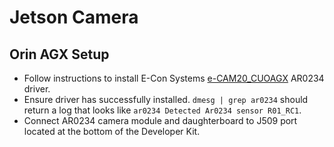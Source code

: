# Jetson Camera

## Orin AGX Setup

* Follow instructions to install E-Con Systems [e-CAM20_CUOAGX](https://www.e-consystems.com/nvidia-cameras/jetson-agx-orin-cameras/full-hd-ar0234-color-global-shutter-camera.asp) AR0234 driver.
* Ensure driver has successfully installed. `dmesg | grep ar0234` should return a log that looks like `ar0234 Detected Ar0234 sensor R01_RC1`.
* Connect AR0234 camera module and daughterboard to J509 port located at the bottom of the Developer Kit.